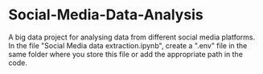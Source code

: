 # Social-Media-Data-Analysis
A big data project for analysing data from different social media platforms.
In the file "Social Media data extraction.ipynb", create a ".env" file in the same folder where you store this file or add the appropriate path in the code.
